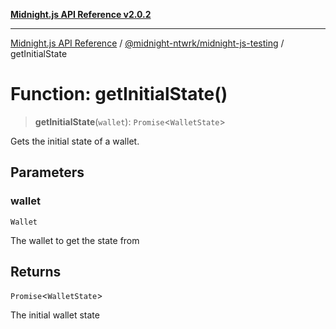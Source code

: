 [**Midnight.js API Reference v2.0.2**](../../../README.md)

***

[Midnight.js API Reference](../../../packages.md) / [@midnight-ntwrk/midnight-js-testing](../README.md) / getInitialState

# Function: getInitialState()

> **getInitialState**(`wallet`): `Promise`\<`WalletState`\>

Gets the initial state of a wallet.

## Parameters

### wallet

`Wallet`

The wallet to get the state from

## Returns

`Promise`\<`WalletState`\>

The initial wallet state

